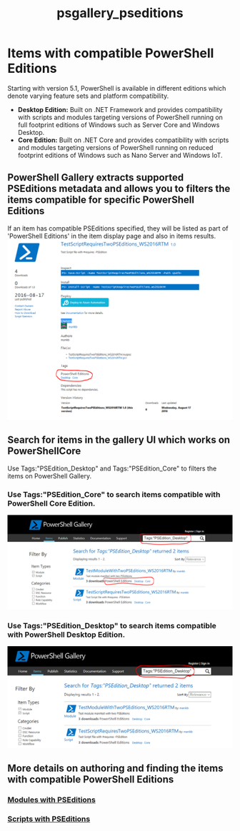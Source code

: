 ﻿---
ms.date:  06/12/2017
contributor:  JKeithB
ms.topic:  conceptual
keywords:  gallery,powershell,cmdlet,psgallery
title:  psgallery_pseditions
---
# Items with compatible PowerShell Editions

Starting with version 5.1, PowerShell is available in different editions which denote varying feature sets and platform compatibility.

- **Desktop Edition:** Built on .NET Framework and provides compatibility with scripts and modules targeting versions of PowerShell running on full footprint editions of Windows such as Server Core and Windows Desktop.
- **Core Edition:** Built on .NET Core and provides compatibility with scripts and modules targeting versions of PowerShell running on reduced footprint editions of Windows such as Nano Server and Windows IoT.

## PowerShell Gallery extracts supported PSEditions metadata and allows you to filters the items compatible for specific PowerShell Editions

If an item has compatible PSEditions specified, they will be listed as part of 'PowerShell Editions' in the item display page and also in items results.
![Item display page with PSEditions](../../Images/ItemDisplayPageWithPSEditions.PNG)

## Search for items in the gallery UI which works on PowerShellCore

Use Tags:"PSEdition_Desktop" and Tags:"PSEdition_Core" to filters the items on PowerShell Gallery.

### Use Tags:"PSEdition_Core" to search items compatible with PowerShell Core Edition.

![Search results for items compatible with Core PSEdition](../../Images/SearchResultsWithPSEditions.PNG)

### Use Tags:"PSEdition_Desktop" to search items compatible with PowerShell Desktop Edition.

![Search results for items compatible with Desktop PSEdition](../../Images/SearchResultsWithPSEdition-Desktop.PNG)

## More details on authoring and finding the items with compatible PowerShell Editions

### [Modules with PSEditions](../../concepts/write-module-with-pseditionsupport.md)

### [Scripts with PSEditions](../../concepts/write-scripts-with-pseditionsupport.md)